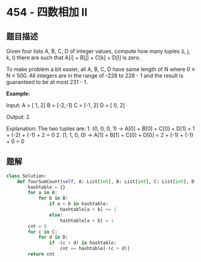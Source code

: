 # 454 - 四数相加 II

## 题目描述
Given four lists A, B, C, D of integer values, compute how many tuples (i, j, k, l) there are such that A[i] + B[j] + C[k] + D[l] is zero.

To make problem a bit easier, all A, B, C, D have same length of N where 0 ≤ N ≤ 500. All integers are in the range of -228 to 228 - 1 and the result is guaranteed to be at most 231 - 1.

**Example:**

Input:
	A = [ 1, 2]
	B = [-2,-1]
	C = [-1, 2]
	D = [ 0, 2]

Output:
	2

Explanation:
	The two tuples are:
	1. (0, 0, 0, 1) -> A[0] + B[0] + C[0] + D[1] = 1 + (-2) + (-1) + 2 = 0
	2. (1, 1, 0, 0) -> A[1] + B[1] + C[0] + D[0] = 2 + (-1) + (-1) + 0 = 0


## 题解
```python
class Solution:
    def fourSumCount(self, A: List[int], B: List[int], C: List[int], D: List[int]) -> int:
        hashtable = {}
        for a in A:
            for b in B:
                if a + b in hashtable:
                    hashtable[a + b] += 1
                else:
                    hashtable[a + b] = 1
        cnt = 0
        for c in C:
            for d in D:
                if -(c + d) in hashtable:
                    cnt += hashtable[-(c + d)]
        return cnt
```